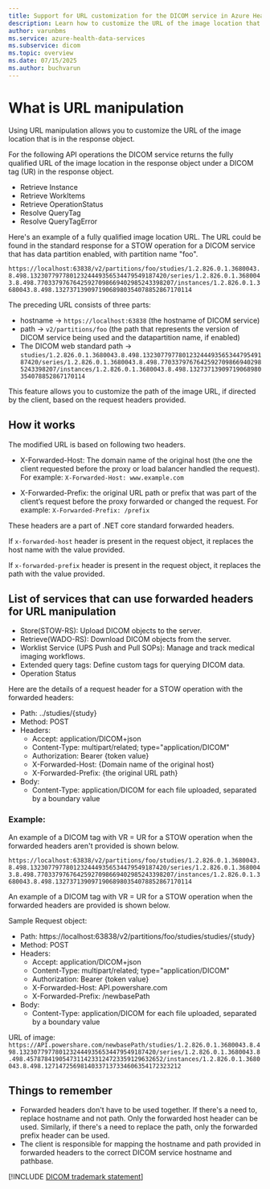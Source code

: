 ```yaml
---
title: Support for URL customization for the DICOM service in Azure Health Data Services
description: Learn how to customize the URL of the image location that is in response object.
author: varunbms
ms.service: azure-health-data-services
ms.subservice: dicom
ms.topic: overview
ms.date: 07/15/2025
ms.author: buchvarun
---
```


# What is URL manipulation
Using URL manipulation allows you to customize the URL of the image location that is in the response object.

For the following API operations the DICOM service returns the fully qualified URL of the image location in the response object under a DICOM tag (UR) in the response object.
- Retrieve Instance 
- Retrieve WorkItems
- Retrieve OperationStatus
- Resolve QueryTag
- Resolve QueryTagError

Here's an example of a fully qualified image location URL. The URL could be found in the standard response for a STOW operation for a DICOM service that has data partition enabled, with partition name "foo".

`https://localhost:63838/v2/partitions/foo/studies/1.2.826.0.1.3680043.8.498.13230779778012324449356534479549187420/series/1.2.826.0.1.3680043.8.498.77033797676425927098669402985243398207/instances/1.2.826.0.1.3680043.8.498.13273713909719068980354078852867170114`

 The preceding URL consists of three parts:
 - hostname -> `https://localhost:63838` (the hostname of DICOM service)
 - path -> `v2/partitions/foo` (the path that represents the version of DICOM service being used and the datapartition name, if enabled)
 - The DICOM web standard path -> `studies/1.2.826.0.1.3680043.8.498.13230779778012324449356534479549187420/series/1.2.826.0.1.3680043.8.498.77033797676425927098669402985243398207/instances/1.2.826.0.1.3680043.8.498.13273713909719068980354078852867170114`

 This feature allows you to customize the path of the image URL, if directed by the client, based on the request headers provided.

## How it works
The modified URL is based on following two headers.
- X-Forwarded-Host: The domain name of the original host (the one the client requested before the proxy or load balancer handled the request). For example: `X-Forwarded-Host: www.example.com`

- X-Forwarded-Prefix:  the original URL path or prefix that was part of the client’s request before the proxy forwarded or changed the request. For example: `X-Forwarded-Prefix: /prefix`

These headers are a part of .NET core standard forwarded headers.

If `x-forwarded-host` header is present in the request object, it replaces the host name with the value provided.

If `x-forwarded-prefix` header is present in the request object, it replaces the path with the value provided.

## List of services that can use forwarded headers for URL manipulation

 - Store(STOW-RS): Upload DICOM objects to the server.
 - Retrieve(WADO-RS): Download DICOM objects from the server.
 - Worklist Service (UPS Push and Pull SOPs): Manage and track medical imaging workflows.
 - Extended query tags: Define custom tags for querying DICOM data.
 - Operation Status

Here are the details of a request header for a STOW operation with the forwarded headers:
* Path: ../studies/{study}
* Method: POST
* Headers:
    * Accept: application/DICOM+json
    * Content-Type: multipart/related; type="application/DICOM"
    * Authorization: Bearer {token value}
    * X-Forwarded-Host: {Domain name of the original host}
    * X-Forwarded-Prefix: {the original URL path}
* Body:
    * Content-Type: application/DICOM for each file uploaded, separated by a boundary value

### Example:
An example of a DICOM tag with VR = UR for a STOW operation when the forwarded headers aren't provided is shown below.

`https://localhost:63838/v2/partitions/foo/studies/1.2.826.0.1.3680043.8.498.13230779778012324449356534479549187420/series/1.2.826.0.1.3680043.8.498.77033797676425927098669402985243398207/instances/1.2.826.0.1.3680043.8.498.13273713909719068980354078852867170114`

An example of a DICOM tag with VR = UR for a STOW operation when the forwarded headers are provided is shown below.

Sample Request object:
* Path: https://localhost:63838/v2/partitions/foo/studies/studies/{study}
* Method: POST
* Headers:
    * Accept: application/DICOM+json
    * Content-Type: multipart/related; type="application/DICOM"
    * Authorization: Bearer {token value}
    * X-Forwarded-Host: API.powershare.com
    * X-Forwarded-Prefix: /newbasePath
* Body:
    * Content-Type: application/DICOM for each file uploaded, separated by a boundary value


URL of image:
 `https://API.powershare.com/newbasePath/studies/1.2.826.0.1.3680043.8.498.13230779778012324449356534479549187420/series/1.2.826.0.1.3680043.8.498.45787841905473114233124723359129632652/instances/1.2.826.0.1.3680043.8.498.12714725698140337137334606354172323212`


 ## Things to remember
 - Forwarded headers don't have to be used together. If there's a need to, replace hostname and not path. Only the forwarded host header can be used. Similarly, if there's a need to replace the path, only the forwarded prefix header can be used.
 - The client is responsible for mapping the hostname and path provided in forwarded headers to the correct DICOM service hostname and pathbase.

 [!INCLUDE [DICOM trademark statement](../includes/healthcare-APIs-DICOM-trademark.md)]
